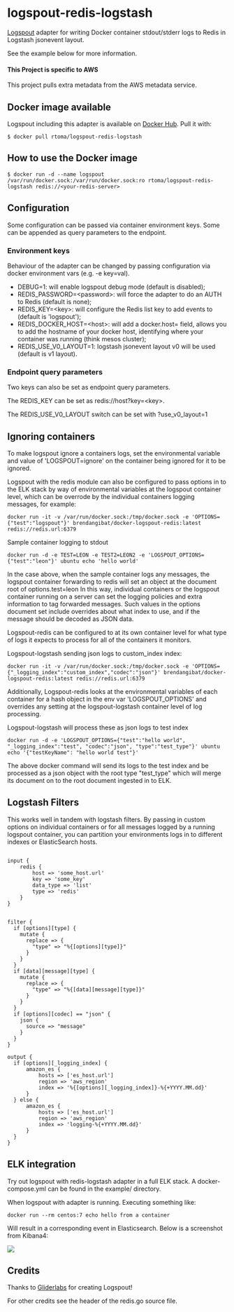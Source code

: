 # logspout-redis-logstash
[Logspout](https://github.com/gliderlabs/logspout) adapter for writing Docker container stdout/stderr logs to Redis in Logstash jsonevent layout.

See the example below for more information.

#### This Project is specific to AWS

This project pulls extra metadata from the AWS metadata service.

## Docker image available

Logspout including this adapter is available on [Docker Hub](https://registry.hub.docker.com/u/rtoma/logspout-redis-logstash/). Pull it with:

```
$ docker pull rtoma/logspout-redis-logstash
```

## How to use the Docker image

```
$ docker run -d --name logspout /var/run/docker.sock:/var/run/docker.sock:ro rtoma/logspout-redis-logstash redis://<your-redis-server>
```

## Configuration

Some configuration can be passed via container environment keys. Some can be appended as query parameters to the endpoint.


### Environment keys

Behaviour of the adapter can be changed by passing configuration via docker environment vars (e.g. -e key=val).

- DEBUG=1: will enable logspout debug mode (default is disabled);
- REDIS\_PASSWORD=\<password\>: will force the adapter to do an AUTH to Redis (default is none);
- REDIS\_KEY=\<key\>: will configure the Redis list key to add events to (default is 'logspout');
- REDIS\_DOCKER\_HOST=\<host\>: will add a docker.host=<host> field, allows you to add the hostname of your docker host, identifying where your container was running (think mesos cluster);
- REDIS\_USE\_V0\_LAYOUT=1: logstash jsonevent layout v0 will be used (default is v1 layout).

### Endpoint query parameters

Two keys can also be set as endpoint query parameters.

The REDIS\_KEY can be set as redis://host?key=\<key\>.

The REDIS\_USE\_V0\_LAYOUT switch can be set with ?use\_v0\_layout=1


## Ignoring containers
To make logspout ignore a containers logs, set the environmental variable and value of 'LOGSPOUT=ignore' on the container being ignored for it to be ignored.

Logspout with the redis module can also be configured to pass options in to the ELK stack by way of environmental variables at the logspout container level, which can be overrode by the individual containers logging messages, for example:
```
docker run -it -v /var/run/docker.sock:/tmp/docker.sock -e 'OPTIONS={"test":"logspout"}' brendangibat/docker-logspout-redis:latest redis://redis.url:6379
```

Sample container logging to stdout
```
docker run -d -e TEST=LEON -e TEST2=LEON2 -e 'LOGSPOUT_OPTIONS={"test":"leon"}' ubuntu echo 'hello world'
```

In the case above, when the sample container logs any messages, the logspout container forwarding to redis will set an object at the document root of options.test=leon
In this way, individual containers or the logspout container running on a server can set the logging policies and extra information to tag forwarded messages. Such values in the options document set include overrides about what index to use, and if the message should be decoded as JSON data.

Logspout-redis can be configured to at its own container level for what type of logs it expects to process for all of the containers it monitors.

Logspout-logstash sending json logs to custom_index index:

```
docker run -it -v /var/run/docker.sock:/tmp/docker.sock -e 'OPTIONS={"_logging_index":"custom_index","codec":"json"}' brendangibat/docker-logspout-redis:latest redis://redis.url:6379
```

Additionally, Logspout-redis looks at the environmental variables of each container for a hash object in the env var 'LOGSPOUT_OPTIONS' and overrides any setting at the logspout-logstash container level of log processing.

Logspout-logstash will process these as json logs to test index

```
docker run -d -e 'LOGSPOUT_OPTIONS={"test":"hello world", "_logging_index":"test", "codec":"json", "type":"test_type"}' ubuntu echo '{"testKeyName": "hello world test"}'
```

The above docker command will send its logs to the test index and be processed as a json object with the root type "test_type" which will merge its document on to the root document ingested in to ELK.


## Logstash Filters

This works well in tandem with logstash filters. By passing in custom options on individual containers or for all messages logged by a running logspout container, you can partition your environments logs in to different indexes or ElasticSearch hosts.

```

input {
    redis {
        host => 'some_host.url'
        key => 'some_key'
        data_type => 'list'
        type => 'redis'
    }
}


filter {
  if [options][type] {
    mutate {
      replace => {
        "type" => "%{[options][type]}"
      }
    }
  }
  if [data][message][type] {
    mutate {
      replace => {
        "type" => "%{[data][message][type]}"
      }
    }
  }
  if [options][codec] == "json" {
    json {
      source => "message"
    }
  }
}

output {
  if [options][_logging_index] {
      amazon_es {
          hosts => ['es_host.url']
          region => 'aws_region'
          index => '%{[options][_logging_index]}-%{+YYYY.MM.dd}'
      }
  } else {
      amazon_es {
          hosts => ['es_host.url']
          region => 'aws_region'
          index => 'logging-%{+YYYY.MM.dd}'
      }
  }
}
```

## ELK integration

Try out logspout with redis-logstash adapter in a full ELK stack. A docker-compose.yml can be found in the example/ directory.

When logspout with adapter is running. Executing something like:

```
docker run --rm centos:7 echo hello from a container
```

Will result in a corresponding event in Elasticsearch. Below is a screenshot from Kibana4:

![](event-in-k4.png)


## Credits

Thanks to [Gliderlabs](https://github.com/gliderlabs) for creating Logspout!

For other credits see the header of the redis.go source file.
